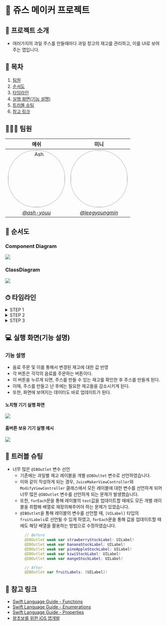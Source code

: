 # 🥤 쥬스 메이커 프로젝트

## 📑 프로젝트 소개
- 여러가지의 과일 주스를 만들때마다 과일 창고의 재고를 관리하고, 이를 UI로 보여주는 앱입니다.

## 📍 목차
1. [팀원](#🧑🏻‍💻-팀원)
2. [순서도](#🔖-순서도)
3. [타임라인](#⏱-타임라인)
4. [실행 화면(기능 설명)](#💻-실행-화면기능-설명)
5. [트러블 슈팅](#🚀-트러블-슈팅)
6. [참고 링크](#📎-참고-링크)

## 🧑🏻‍💻 팀원
|애쉬|미니|
|:----:|:----:|
| <img width="180px" img style="border: 2px solid lightgray; border-radius: 90px;-moz-border-radius: 90px;-khtml-border-radius: 90px;-webkit-border-radius: 90px;" src="https://user-images.githubusercontent.com/88357373/186843567-7b59d8c6-8f37-4858-8cf7-6c47d58ba9b0.png" alt="Ash" border="0" width="200">|<img width="180px" img style="border: 2px solid lightgray; border-radius: 90px;-moz-border-radius: 90px;-khtml-border-radius: 90px;-webkit-border-radius: 90px;" src="https://i.imgur.com/ikEGO8k.jpg">|
|<a href="https://github.com/ash-youu"> <center>*@ash-youu*</center></a> | <a href="https://github.com/leegyoungmin"> <center>*@leegyoungmin*</center></a>|

## 🔖 순서도
### Component Diagram
![](https://i.imgur.com/uIDvwAL.png)

### ClassDiagram
![](https://i.imgur.com/lLc61KZ.png)


## ⏱ 타임라인
<!-- : 시간 순으로 프로젝트의 주요 진행 척도를 표시 -->
<details>
    <summary>STEP 1</summary>
    <p>

- **2022.08.29**
  - 공식문서 학습

- **2022.08.30**
  - STEP1 구현
    ![CommitList](https://i.imgur.com/DaHEL9t.png)

- **2022.08.31**
    - PR 발송 및 공식문서 학습

- **2022.09.01**
    - STEP1 `README.md` 작성 및 공식문서 학습

- **2022.09.02**
  - 리뷰에 대한 수정
    ![CommitList2](https://i.imgur.com/KWYwkEU.png)
    
    </p>
</details>

<details>
    <summary>STEP 2</summary>
    <p>

- **2022.09.05**
    - iOS UI 앱개발 학습

- **2022.09.06**
    - STEP2 구현
    ![CommitList3](https://i.imgur.com/PGrs2ex.png)

- **2022.09.07**
    - STEP2 `README.md` 작성 및 PR 발송

- **2022.09.08**
    - STEP2 로직 수정
      ![](https://i.imgur.com/StzYdDJ.png)

    </p>
</details>

<details>
    <summary>STEP 3</summary>
    <p>
    
- **2022.09.12**
    - STEP3 UI 수정
    - 로직 구현

- **2022.09.13**
    - STEP3 로직 수정
    - STEP3 PR 발송
    
    ![](https://i.imgur.com/edV6wg6.png)

- **2022.09.15**
    - STEP3 리뷰에 따른 리팩토링 진행
    
    ![](https://i.imgur.com/QepVkvN.png)

- **2022.09.16**
    - STEP3 `README.md` 작성
    </p>
</details>

## 💻 실행 화면(기능 설명)
### 기능 설명
  - 음료 주문 및 이를 통해서 변경된 재고에 대한 값 반영
  - 각 버튼은 각각의 음료를 주문하는 버튼이다.
  - 이 버튼을 누르게 되면, 주스를 만들 수 있는 재고를 확인한 후 주스를 만들게 된다.
  - 이때, 주스를 만들고 난 후에는 필요한 재고들을 감소시키게 된다.
  - 또한, 화면에 보여지는 데이터도 바로 업데이트가 된다.
  
#### 노치형 기기 실행 화면
![](https://i.imgur.com/6sJqHVC.gif)

#### 홈버튼 보유 기기 실행 예시
![](https://i.imgur.com/cqhhiuv.png)

## 🚀 트러블 슈팅
- 너무 많은 `@IBOutlet` 변수 선언
  - 기존에는 과일별 재고 레이블을 개별 `@IBOultet` 변수로 선언하였습니다.
  - 이와 같이 작성하게 되는 경우, `JuiceMakerViewController`와 `ModifyViewController` 클래스에서 모든 레이블에 대한 변수를 선언하게 되어 너무 많은 `@IBOutlet` 변수를 선언하게 되는 문제가 발생했습니다. 
  - 또한, `forEach`문을 통해 레이블의 `text`값을 업데이트할 때에도 모든 개별 레이블을 취합해 배열로 재정의해주어야 하는 문제가 있었습니다.
  - `@IBOutlet`을 통해 레이블의 변수를 선언할 때, `[UILabel]` 타입의 `fruitLabels`로 선언될 수 있게 하였고, `forEach`문을 통해 값을 업데이트할 때에도 해당 배열을 활용하는 방법으로 수정하였습니다.
      ```swift
        // Before 
        @IBOutlet weak var strawberryStockLabel: UILabel!
        @IBOutlet weak var bananaStockLabel: UILabel!
        @IBOutlet weak var pineAppleStockLabel: UILabel!
        @IBOutlet weak var kiwiStockLabel: UILabel!
        @IBOutlet weak var mangoStockLabel: UILabel!

        // After
        @IBOutlet var fruitLabels: [UILabel]!
    ```

## 📎 참고 링크
- [Swift Language Guide - Functions](https://docs.swift.org/swift-book/LanguageGuide/Functions.html)
- [Swift Language Guide - Enumerations](https://docs.swift.org/swift-book/LanguageGuide/Enumerations.html)
- [Swift Language Guide - Properties](https://docs.swift.org/swift-book/LanguageGuide/Properties.html)
- [왕초보를 위한 iOS 앱개발](https://yagom.net/courses/ios-starter-uikit/)
